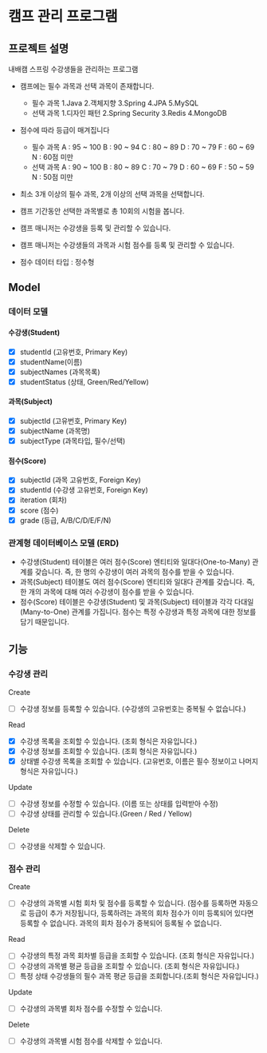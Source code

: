 #  캠프 관리 프로그램

## 프로젝트 설명
내배캠 스프링 수강생들을 관리하는 프로그램

- 캠프에는 필수 과목과 선택 과목이 존재합니다.
    - 필수 과목
      1.Java 2.객체지향 3.Spring 4.JPA 5.MySQL
    - 선택 과목
      1.디자인 패턴 2.Spring Security 3.Redis 4.MongoDB

- 점수에 따라 등급이 매겨집니다
    - 필수 과목
      A : 95 ~ 100
      B : 90 ~ 94
      C : 80 ~ 89
      D : 70 ~ 79
      F : 60 ~ 69
      N : 60점 미만
    - 선택 과목
      A : 90 ~ 100
      B : 80 ~ 89
      C : 70 ~ 79
      D : 60 ~ 69
      F : 50 ~ 59
      N : 50점 미만

- 최소 3개 이상의 필수 과목, 2개 이상의 선택 과목을 선택합니다.
- 캠프 기간동안 선택한 과목별로 총 10회의 시험을 봅니다.
- 캠프 매니저는 수강생을 등록 및 관리할 수 있습니다.
- 캠프 매니저는 수강생들의 과목과 시험 점수를 등록 및 관리할 수 있습니다.
- 점수 데이터 타입 : 정수형


## Model

### 데이터 모델

#### 수강생(Student)
- [x] studentId (고유번호, Primary Key)
- [x] studentName(이름)
- [x] subjectNames (과목목록)
- [x] studentStatus (상태,  Green/Red/Yellow)  
  
#### 과목(Subject)
- [x] subjectId (고유번호, Primary Key)
- [x] subjectName (과목명)
- [x] subjectType (과목타입, 필수/선택)
 
#### 점수(Score)
- [x] subjectId (과목 고유번호, Foreign Key)
- [x] studentId (수강생 고유번호, Foreign Key)
- [x] iteration (회차)
- [x] score (점수)
- [x] grade (등급, A/B/C/D/E/F/N)

### 관계형 데이터베이스 모델 (ERD)
- 수강생(Student) 테이블은 여러 점수(Score) 엔티티와 일대다(One-to-Many) 관계를 갖습니다. 즉, 한 명의 수강생이 여러 과목의 점수를 받을 수 있습니다.
- 과목(Subject) 테이블도 여러 점수(Score) 엔티티와 일대다 관계를 갖습니다. 즉, 한 개의 과목에 대해 여러 수강생이 점수를 받을 수 있습니다.
- 점수(Score) 테이블은 수강생(Student) 및 과목(Subject) 테이블과 각각 다대일(Many-to-One) 관계를 가집니다. 점수는 특정 수강생과 특정 과목에 대한 정보를 담기 때문입니다.

## 기능

### 수강생 관리
Create
- [ ] 수강생 정보를 등록할 수 있습니다. (수강생의 고유번호는 중복될 수 없습니다.)

Read
- [x] 수강생 목록을 조회할 수 있습니다. (조회 형식은 자유입니다.)
- [x] 수강생 정보를 조회할 수 있습니다. (조회 형식은 자유입니다.)
- [x] 상태별 수강생 목록을 조회할 수 있습니다. (고유번호, 이름은 필수 정보이고 나머지 형식은 자유입니다.)

Update
- [ ] 수강생 정보를 수정할 수 있습니다. (이름 또는 상태를 입력받아 수정)
- [ ] 수강생 상태를 관리할 수 있습니다.(Green / Red / Yellow)

Delete
- [ ] 수강생을 삭제할 수 있습니다.


### 점수 관리
Create
- [ ] 수강생의 과목별 시험 회차 및 점수를 등록할 수 있습니다. (점수를 등록하면 자동으로 등급이 추가 저장됩니다, 등록하려는 과목의 회차 점수가 이미 등록되어 있다면 등록할 수 없습니다. 과목의 회차 점수가 중복되어 등록될 수 없습니다.

Read
- [ ] 수강생의 특정 과목 회차별 등급을 조회할 수 있습니다. (조회 형식은 자유입니다.)
- [ ] 수강생의 과목별 평균 등급을 조회할 수 있습니다.  (조회 형식은 자유입니다.)
- [ ] 특정 상태 수강생들의 필수 과목 평균 등급을 조회합니다.(조회 형식은 자유입니다.)

Update
- [ ] 수강생의 과목별 회차 점수를 수정할 수 있습니다.

Delete
- [ ] 수강생의 과목별 시험 점수를 삭제할 수 있습니다.


